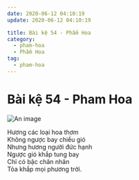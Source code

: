 ```yaml
---
date: 2020-06-12 04:10:19
update: 2020-06-12 04:10:19

title: Bài kệ 54 - Phẩm Hoa
category:
  - pham-hoa
  - Phẩm Hoa
tag:
  - pham-hoa
---
```


# Bài kệ 54 - Pham Hoa

![An image](/img/pham-hoa/pham-hoa-054.jpg)

Hương các loại hoa thơm<br>Không ngược bay chiều gió<br>Nhưng hương người đức hạnh<br>Ngược gió khắp tung bay<br>Chỉ có bậc chân nhân<br>Tỏa khắp mọi phương trời.<br>
